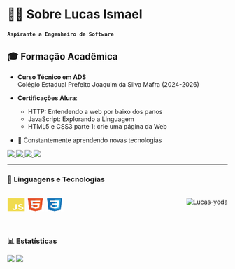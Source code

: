 # 🧑‍💻 Sobre Lucas Ismael

**`Aspirante a Engenheiro de Software`**

## 🎓 Formação Acadêmica
- **Curso Técnico em ADS**  
  Colégio Estadual Prefeito Joaquim da Silva Mafra (2024-2026)
- **Certificações Alura**:
  - HTTP: Entendendo a web por baixo dos panos
  - JavaScript: Explorando a Linguagem
  - HTML5 e CSS3 parte 1: crie uma página da Web 

- 🌱 Constantemente aprendendo novas tecnologias

<div align="left">
    <a href="https://github.com/lucasismaelbr?tab=repositories&sort=stargazers" target="_blank"> <img src="https://custom-icon-badges.demolab.com/github/stars/lucasismaelbr?color=55960c&style=for-the-badge&labelColor=488207&logo=star&label=estrelas" target="_blank"> </a>
    <a href="https://github.com/lucasismaelbr?tab=followers" target="_blank"> <img src="https://custom-icon-badges.demolab.com/github/followers/lucasismaelbr?color=236ad3&labelColor=1155ba&style=for-the-badge&logo=github&label=Seguidores&logoColor=white" target="_blank"> </a>
    <a href="https://instagram.com/lucasismaelbr" target="_blank"> <img src="https://img.shields.io/badge/-Instagram-%23E4405F?style=for-the-badge&logo=instagram&logoColor=white" target="_blank"> </a>
    <a href="https://www.linkedin.com/in/" target="_blank"><img src="https://img.shields.io/badge/-LinkedIn-%230077B5?style=for-the-badge&logo=linkedin&logoColor=white" target="_blank"> </a>
</div>

---

### 🤖 Linguagens e Tecnologias

<div style="display: inline_block"><br>
  <img align="center" alt="Lucas-Js" height="30" width="40" src="https://raw.githubusercontent.com/devicons/devicon/master/icons/javascript/javascript-plain.svg">
  <img align="center" alt="Lucas-HTML" height="30" width="40" src="https://raw.githubusercontent.com/devicons/devicon/master/icons/html5/html5-original.svg">
  <img align="center" alt="Lucas-CSS" height="30" width="40" src="https://raw.githubusercontent.com/devicons/devicon/master/icons/css3/css3-original.svg">
  <img align="right" alt="Lucas-yoda" src="https://cdn.discordapp.com/attachments/795358919417397249/825430589581688872/hi.gif">
</div>

<br/>
<br/>


### 📊 Estatísticas

<div>
  <img height="180em" src="https://github-readme-stats.vercel.app/api?username=lucasismaelbr&show_icons=true&theme=dark&include_all_commits=true&locale=pt-br" />
  <img height="180em" src="https://github-readme-stats.vercel.app/api/top-langs/?username=lucasismaelbr&theme=dark&layout=compact&custom_title=Tecnologias&langs_count=9" />
</div>
